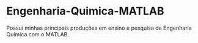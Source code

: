 # Engenharia-Quimica-MATLAB
Possui minhas principais produções em ensino e pesquisa de Engenharia Química com o MATLAB.
